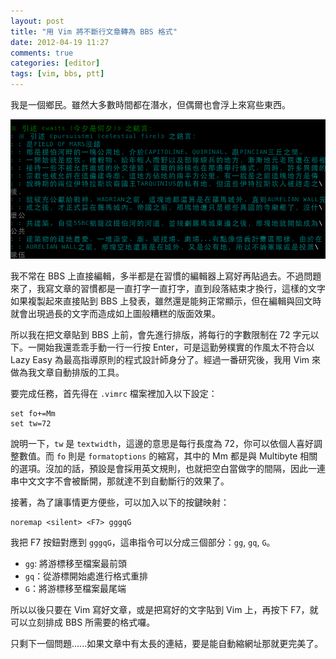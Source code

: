 ```yaml
---
layout: post
title: "用 Vim 將不斷行文章轉為 BBS 格式"
date: 2012-04-19 11:27
comments: true
categories: [editor]
tags: [vim, bbs, ptt]
---
```


我是一個鄉民。雖然大多數時間都在潛水，但偶爾也會浮上來寫些東西。

![ugly format in bbs](/images/2012/2012-04-19-ugly-format-in-bbs.png)

我不常在 BBS 上直接編輯，多半都是在習慣的編輯器上寫好再貼過去。不過問題來了，我寫文章的習慣都是一直打字一直打字，直到段落結束才換行，這樣的文字如果複製起來直接貼到 BBS 上發表，雖然還是能夠正常顯示，但在編輯與回文時就會出現過長的文字而造成如上圖般糟糕的版面效果。

所以我在把文章貼到 BBS 上前，會先進行排版，將每行的字數限制在 72 字元以下。一開始我還乖乖手動一行一行按 Enter，可是這勤勞樸實的作風太不符合以 Lazy Easy 為最高指導原則的程式設計師身分了。經過一番研究後，我用 Vim 來做為我文章自動排版的工具。

要完成任務，首先得在 `.vimrc` 檔案裡加入以下設定：

    set fo+=Mm
    set tw=72

說明一下，`tw` 是 `textwidth`，這邊的意思是每行長度為 72，你可以依個人喜好調整數值。而 `fo` 則是 `formatoptions` 的縮寫，其中的 Mm 都是與 Multibyte 相關的選項。沒加的話，預設是會採用英文規則，也就把空白當做字的間隔，因此一連串中文文字不會被斷開，那就達不到自動斷行的效果了。

接著，為了讓事情更方便些，可以加入以下的按鍵映射：

    noremap <silent> <F7> gggqG

我把 F7 按鈕對應到 `gggqG`，這串指令可以分成三個部分：`gg`, `gq`, `G`。

- `gg`: 將游標移至檔案最前頭
- `gq`：從游標開始處進行格式重排
- `G`：將游標移至檔案最尾端

所以以後只要在 Vim 寫好文章，或是把寫好的文字貼到 Vim 上，再按下 F7，就可以立刻排成 BBS 所需要的格式囉。

只剩下一個問題......如果文章中有太長的連結，要是能自動縮網址那就更完美了。